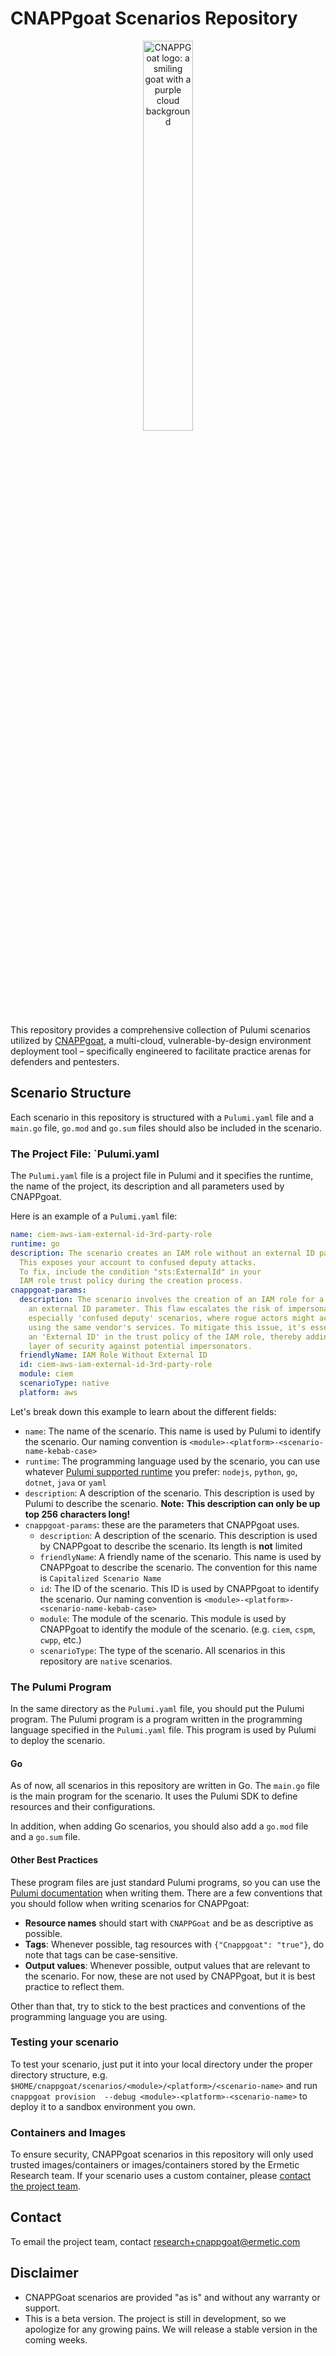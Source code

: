# CNAPPgoat Scenarios Repository

<div align="center">
<img src="https://github.com/ermetic-research/cnappgoat/blob/main/images/logo.png?raw=true" width="40%" alt="CNAPPGoat logo: a smiling goat with a purple cloud background">
</div>

This repository provides a comprehensive collection of Pulumi scenarios utilized
by [CNAPPgoat](https://github.com/ermetic-research/cnappgoat), a multi-cloud, vulnerable-by-design environment
deployment tool – specifically engineered to facilitate practice arenas for defenders and pentesters.

## Scenario Structure

Each scenario in this repository is structured with a `Pulumi.yaml` file and a `main.go` file,
`go.mod` and `go.sum` files should also be included in the scenario.

### The Project File: `Pulumi.yaml

The `Pulumi.yaml` file is a project file in Pulumi and it specifies the runtime, the name of the project,
its description and all parameters used by CNAPPgoat.

Here is an example of a `Pulumi.yaml` file:

```yaml
name: ciem-aws-iam-external-id-3rd-party-role
runtime: go
description: The scenario creates an IAM role without an external ID parameter.
  This exposes your account to confused deputy attacks.
  To fix, include the condition "sts:ExternalId" in your
  IAM role trust policy during the creation process.
cnappgoat-params:
  description: The scenario involves the creation of an IAM role for a 3rd party without
    an external ID parameter. This flaw escalates the risk of impersonation attacks,
    especially 'confused deputy' scenarios, where rogue actors might access your account
    using the same vendor's services. To mitigate this issue, it's essential to include
    an 'External ID' in the trust policy of the IAM role, thereby adding an extra
    layer of security against potential impersonators.
  friendlyName: IAM Role Without External ID
  id: ciem-aws-iam-external-id-3rd-party-role
  module: ciem
  scenarioType: native
  platform: aws
```

Let's break down this example to learn about the different fields:

* `name`: The name of the scenario. This name is used by Pulumi to identify the scenario. 
Our naming convention is `<module>-<platform>-<scenario-name-kebab-case>`
* `runtime`: The programming language used by the scenario, you can use whatever [Pulumi
supported runtime](https://www.pulumi.com/docs/concepts/projects/project-file/#runtime-options) you prefer: 
`nodejs`, `python`, `go`, `dotnet`, `java` or `yaml`
* `description`: A description of the scenario. This description is used by Pulumi to describe the scenario. **Note:**
  **This description can only be up top 256 characters long!**
* `cnappgoat-params`: these are the parameters that CNAPPgoat uses.
  * `description`: A description of the scenario. This description is used by CNAPPgoat to describe the scenario.
Its length is **not** limited
  * `friendlyName`: A friendly name of the scenario. This name is used by CNAPPgoat to describe the scenario. The
convention for this name is `Capitalized Scenario Name`
  * `id`: The ID of the scenario. This ID is used by CNAPPgoat to identify the scenario. Our naming convention is
`<module>-<platform>-<scenario-name-kebab-case>`
  * `module`: The module of the scenario. This module is used by CNAPPgoat to identify the module of the scenario.
(e.g. `ciem`, `cspm`, `cwpp`, etc.)
  * `scenarioType`: The type of the scenario. All scenarios in this repository are `native` scenarios.

### The Pulumi Program
In the same directory as the `Pulumi.yaml` file, you should put the Pulumi program. The Pulumi program is a program
written in the programming language specified in the `Pulumi.yaml` file. This program is used by Pulumi to deploy
the scenario.
#### Go
As of now, all scenarios in this repository are written in Go. 
The `main.go` file is the main program for the scenario. It uses the Pulumi SDK to define resources and their
configurations.

In addition, when adding Go scenarios, you should also add a `go.mod` file and a `go.sum` file.

#### Other Best Practices
These program files are just standard Pulumi programs, so you can use the 
[Pulumi documentation](https://www.pulumi.com/docs/) when writing them. There are a few conventions that you should 
follow when writing scenarios for CNAPPgoat:
* **Resource names** should start with `CNAPPGoat` and be as descriptive as possible.
* **Tags**: Whenever possible, tag resources with `{"Cnappgoat": "true"}`, do note that
tags can be case-sensitive.
* **Output values**: Whenever possible, output values that are relevant to the scenario. For now, these are not used
by CNAPPgoat, but it is best practice to reflect them.

Other than that, try to stick to the best practices and conventions of the programming language you are using.

### Testing your scenario
To test your scenario, just put it into your local directory under the proper directory structure,
e.g. `$HOME/cnappgoat/scenarios/<module>/<platform>/<scenario-name>` and run `cnappgoat provision 
--debug <module>-<platform>-<scenario-name>` to deploy it to a sandbox environment you own.

### Containers and Images
To ensure security, CNAPPgoat scenarios in this repository will only used trusted images/containers or images/containers stored
by the Ermetic Research team. If your scenario uses a custom container,
please [contact the project team](mailto:research+cnappgoat@ermetic.com).
## Contact

To email the project team, contact [research+cnappgoat@ermetic.com](mailto:research+cnappgoat@ermetic.com)

## Disclaimer

* CNAPPGoat scenarios are provided "as is" and without any warranty or support.
* This is a beta version. The project is still in development, so we apologize for any growing pains. We will release a
  stable version in the coming weeks.
